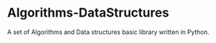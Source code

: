 # Algorithms-DataStructures
A set of Algorithms and Data structures basic library written in Python.
